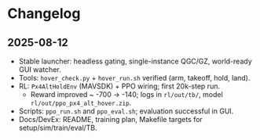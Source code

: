 # Changelog

## 2025-08-12
- Stable launcher: headless gating, single-instance QGC/GZ, world-ready GUI watcher.
- Tools: `hover_check.py` + `hover_run.sh` verified (arm, takeoff, hold, land).
- RL: `Px4AltHoldEnv` (MAVSDK) + PPO wiring; first 20k-step run.
  - Reward improved ~ -700 → -140; logs in `rl/out/tb/`, model `rl/out/ppo_px4_alt_hover.zip`.
- Scripts: `ppo_run.sh` and `ppo_eval.sh`; evaluation successful in GUI.
- Docs/DevEx: README, training plan, Makefile targets for setup/sim/train/eval/TB.

